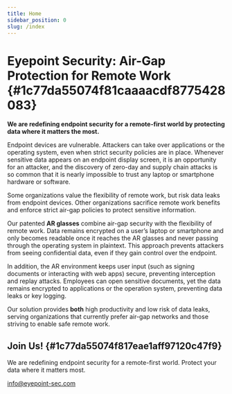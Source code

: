 ```yaml
---
title: Home
sidebar_position: 0
slug: /index
---
```




# Eyepoint Security: Air-Gap Protection for Remote Work {#1c77da55074f81caaaacdf8775428083}


**We are redefining endpoint security for a remote-first world by protecting data where it matters the most.**


Endpoint devices are vulnerable. Attackers can take over applications or the operating system, even when strict security policies are in place. Whenever sensitive data appears on an endpoint display screen, it is an opportunity for an attacker, and the discovery of zero-day and supply chain attacks is so common that it is nearly impossible to trust any laptop or smartphone hardware or software.


Some organizations value the flexibility of remote work, but risk data leaks from endpoint devices. Other organizations sacrifice remote work benefits and enforce strict air-gap policies to protect sensitive information.


Our patented **AR glasses** combine air-gap security with the flexibility of remote work. Data remains encrypted on a user’s laptop or smartphone and only becomes readable once it reaches the AR glasses and never passing through the operating system in plaintext. This approach prevents attackers from seeing confidential data, even if they gain control over the endpoint.


In addition, the AR environment keeps user input (such as signing documents or interacting with web apps) secure, preventing interception and replay attacks. Employees can open sensitive documents, yet the data remains encrypted to applications or the operation system, preventing  data leaks or key logging.


Our solution provides **both** high productivity and low risk of data leaks, serving organizations that currently prefer air-gap networks and those striving to enable safe remote work.


## **Join Us!** {#1c77da55074f817eae1aff97120c47f9}


We are redefining endpoint security for a remote-first world. Protect your data where it matters most.


[info@eyepoint-sec.com](mailto:info@eyepoint-sec.com)


